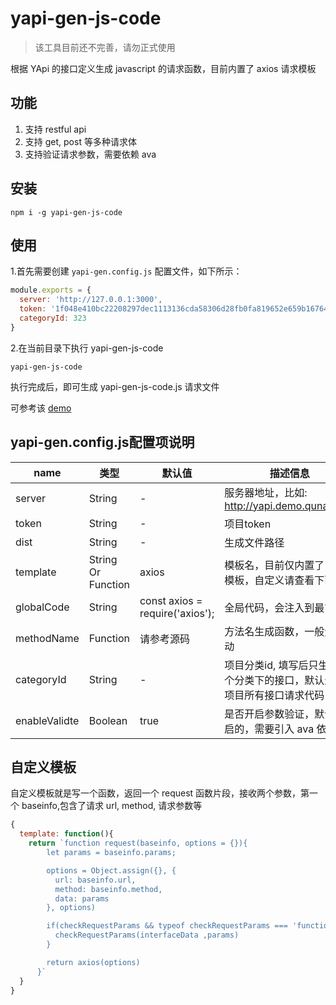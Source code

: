 # yapi-gen-js-code

> 该工具目前还不完善，请勿正式使用

根据 YApi 的接口定义生成 javascript 的请求函数，目前内置了 axios 请求模板

## 功能
1. 支持 restful api
2. 支持 get, post 等多种请求体
3. 支持验证请求参数，需要依赖 ava 

## 安装

```
npm i -g yapi-gen-js-code

```

## 使用

1.首先需要创建 `yapi-gen.config.js` 配置文件，如下所示：

```js
module.exports = {
  server: 'http://127.0.0.1:3000',
  token: '1f048e410bc22208297dec1113136cda58306d28fb0fa819652e659b16764be6',
  categoryId: 323
}

```

2.在当前目录下执行 yapi-gen-js-code

```
yapi-gen-js-code
```

执行完成后，即可生成 yapi-gen-js-code.js 请求文件

可参考该 [demo](https://github.com/hellosean1025/yapi-gen-js-code/blob/master/demo/yapi-gen-js-code.js)

## yapi-gen.config.js配置项说明

| name | 类型 | 默认值 | 描述信息 |  
| ---- | --- | --- | ---- | 
| server | String | - | 服务器地址，比如: http://yapi.demo.qunar.com | 
| token | String | - | 项目token |  
| dist | String | - | 生成文件路径 |  
| template | String Or Function | axios | 模板名，目前仅内置了 axios 模板，自定义请查看下面文档 | 
| globalCode | String |const axios = require('axios'); | 全局代码，会注入到最前面 |  
| methodName | Function | 请参考源码 | 方法名生成函数，一般无需改动 |
| categoryId | String | - | 项目分类id, 填写后只生成某个分类下的接口，默认生成该项目所有接口请求代码 | 
| enableValidte | Boolean | true| 是否开启参数验证，默认是开启的，需要引入 ava 依赖|


## 自定义模板

自定义模板就是写一个函数，返回一个 request 函数片段，接收两个参数，第一个 baseinfo,包含了请求 url, method, 请求参数等

```js
{
  template: function(){
    return `function request(baseinfo, options = {}){
        let params = baseinfo.params;

        options = Object.assign({}, {
          url: baseinfo.url,
          method: baseinfo.method,
          data: params
        }, options)

        if(checkRequestParams && typeof checkRequestParams === 'function'){
          checkRequestParams(interfaceData ,params)
        }

        return axios(options)
      }`
  }
}


```
